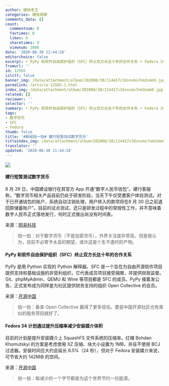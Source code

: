 ```yaml
---
author: 硬核老王
categories: 硬核观察
comments_data: []
count:
  commentnum: 0
  favtimes: 0
  likes: 0
  sharetimes: 0
  viewnum: 2800
date: '2020-08-30 11:44:28'
editorchoice: false
excerpt: • PyPy 和软件自由保护组织（SFC）终止双方长达十年的合作关系 • Fedora 34 计划通过提升压缩率减少安装媒介体积
fromurl: ''
id: 12565
islctt: false
banner_img: /data/attachment/album/202008/30/114417c3dsnvms7nm3smm9.jpg
permalink: /article-12565-1.html
index_img: /data/attachment/album/202008/30/114417c3dsnvms7nm3smm9.jpg
related: []
reviewer: ''
selector: ''
summary: • PyPy 和软件自由保护组织（SFC）终止双方长达十年的合作关系 • Fedora 34 计划通过提升压缩率减少安装媒介体积
tags:
- 数字货币
- SFC
- Fedora
thumb: false
title: '#新闻拍一拍# 建行短暂测试数字货币'
titleindex_img: /data/attachment/album/202008/30/114417c3dsnvms7nm3smm9.jpg
translator: ''
updated: '2020-08-30 11:44:28'
---
```


![](/data/attachment/album/202008/30/114417c3dsnvms7nm3smm9.jpg)


#### 建行短暂测试数字货币


8 月 29 日，中国建设银行在其官方 App 开通“数字人民币钱包”。建行客服称，“数字货币相关产品目前仍处于研发阶段，当天下午仅受邀客户体验测试。对于已开通钱包的账户，系统自动注销处理，用户转入的款项将在8 月 30 日之前退回原储蓄账户”。目前的试点测试，还只是研发过程中的常规性工作，并不意味着数字人民币正式落地发行，何时正式推出尚没有时间表。


来源：[网易科技](https://tech.163.com/20/0830/08/FL924VN100097U7R.html "https://tech.163.com/20/0830/08/FL924VN100097U7R.html")



> 
> 拍一拍：对于数字货币（不是加密货币），外界关注度非常高，但是我认为，目前不必寄予太高的期望，或许这是个生不逢时的产物。
> 
> 
> 


#### PyPy 和软件自由保护组织（SFC）终止双方长达十年的合作关系


PyPy 是用 Python 实现的 Python 解释器。SFC 是一个旨在为自由开源软件项目提供支持和基础设施的非营利组织，它代表成员项目接受捐赠，并提供财政监督。Git、phpMyAdmin、QEMU 和 Wine 等项目都是 SFC 的成员。PyPy 接着发公告，正式宣布成为同样是为社区提供财务支持的组织 Open Collective 的会员。


来源：[开源中国](https://www.oschina.net/news/118248/pypy-from-sfc-to-open-collective "https://www.oschina.net/news/118248/pypy-from-sfc-to-open-collective")



> 
> 拍一拍：看来 Open Collective 赢得了更多信任。要是中国开源社区也有类似的服务项目就好了。
> 
> 
> 


#### Fedora 34 计划通过提升压缩率减少安装媒介体积


目前的计划是提升安装媒介上 SquashFS 文件系统的压缩率。红帽 Bohdan Khomutskyi 的方案是考虑使用 XZ 压缩、块大小设置为 1MB，并且不使用 BCJ 过滤器。安装时间应大约会延长 6.5%（24 秒），但对于 Fedora 安装媒介来说，可节省大约 142MiB 的空间。


来源：[开源中国](https://www.oschina.net/news/118226/fedora-34-install-compress "https://www.oschina.net/news/118226/fedora-34-install-compress")



> 
> 拍一拍：每减少的一个字节都是为这个世界节约一份能源。
> 
> 
>